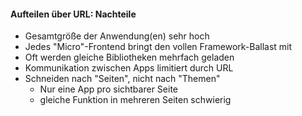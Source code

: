 #### Aufteilen über URL: Nachteile

- Gesamtgröße der Anwendung(en) sehr hoch
- Jedes "Micro"-Frontend bringt den vollen Framework-Ballast mit
- Oft werden gleiche Bibliotheken mehrfach geladen
- Kommunikation zwischen Apps limitiert durch URL
- Schneiden nach "Seiten", nicht nach "Themen"
  - Nur eine App pro sichtbarer Seite
  - gleiche Funktion in mehreren Seiten schwierig
